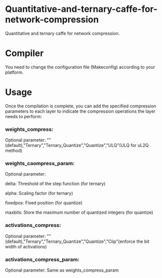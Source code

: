 # Quantitative-and-ternary-caffe-for-network-compression
Quantitative and ternary caffe for network compression.

# Compiler
You need to change the configuration file (Makeconfig) according to your platform.
# Usage
Once the compilation is complete, you can add the specified compression parameters to each layer to indicate the compression operations the layer needs to perform:

### weights_compress: 
 Optional parameter: ""(default),"Ternary","Ternary_Quantize","Quantize","ULQ"(ULQ for uL2Q method)
### weights_caompress_param: 
 Optional parameter:  
 
 delta: Threshold of the step function (for ternary)
 
 alpha: Scaling factor (for ternary)
 
 fixedpos: Fixed position (for quantize)
 
 maxbits: Store the maximum number of quantized integers (for quantize)
 
 ### activations_compress: 
Optional parameter: ""(default),"Ternary","Ternary_Quantize","Quantize","Clip"(enforce the bit width of activations)
 ### activations_compress_param:
 Optional parameter: Same as weights_compress_param

